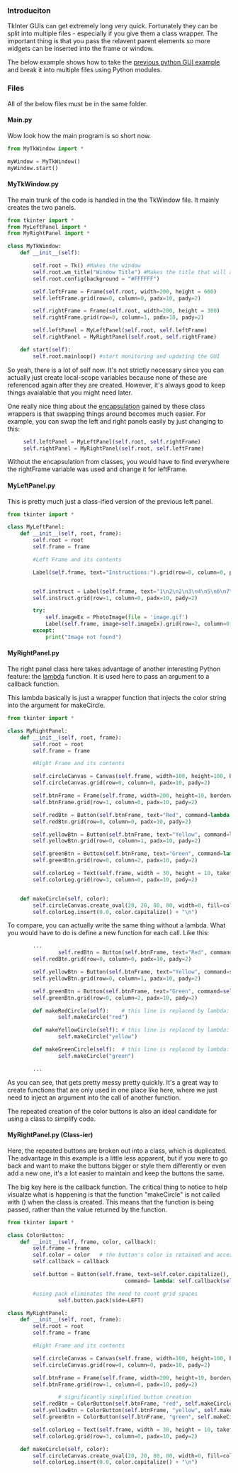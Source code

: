 
### Introduciton

TkInter GUIs can get extremely long very quick. Fortunately they can be
split into multiple files - especially if you give them a class wrapper.
The important thing is that you pass the relavent parent elements so
more widgets can be inserted into the frame or window.

The below example shows how to take the [previous python GUI
example](https://robotic-controls.com/learn/python-guis/basics-tkinter-gui)
and break it into multiple files using Python modules.

### Files

All of the below files must be in the same folder.

#### Main.py

Wow look how the main program is so short now.

```python
from MyTkWindow import *

myWindow = MyTkWindow()
myWindow.start()
```

#### MyTkWindow.py

The main trunk of the code is handled in the the TkWindow file. It
mainly creates the two panels.

```python
from tkinter import *
from MyLeftPanel import *
from MyRightPanel import *

class MyTkWindow:
    def __init__(self):

        self.root = Tk() #Makes the window
        self.root.wm_title("Window Title") #Makes the title that will appear in the top left
        self.root.config(background = "#FFFFFF")

        self.leftFrame = Frame(self.root, width=200, height = 600)
        self.leftFrame.grid(row=0, column=0, padx=10, pady=2)

        self.rightFrame = Frame(self.root, width=200, height = 300)
        self.rightFrame.grid(row=0, column=1, padx=10, pady=2)

        self.leftPanel = MyLeftPanel(self.root, self.leftFrame)
        self.rightPanel = MyRightPanel(self.root, self.rightFrame)

    def start(self):
        self.root.mainloop() #start monitoring and updating the GUI
```

So yeah, there is a lot of self now. It\'s not strictly necessary since
you can actually just create local-scope variables because none of these
are referenced again after they are created. However, it\'s always good
to keep things avaialable that you might need later. 

One really nice thing about the [encapsulation](https://en.wikipedia.org/wiki/Encapsulation_(computer_programming))
gained by these class wrappers is that swapping things around becomes
much easier. For example, you can swap the left and right panels easily
by just changing to this:

```python
     self.leftPanel = MyLeftPanel(self.root, self.rightFrame)
     self.rightPanel = MyRightPanel(self.root, self.leftFrame)
```

Without the encapsulation from classes, you would have to find
everywhere the rightFrame variable was used and change it for leftFrame.

#### MyLeftPanel.py

This is pretty much just a class-ified version of the previous left
panel.

```python
from tkinter import *

class MyLeftPanel:
    def __init__(self, root, frame):
        self.root = root
        self.frame = frame

        #Left Frame and its contents

        Label(self.frame, text="Instructions:").grid(row=0, column=0, padx=10, pady=2)


        self.instruct = Label(self.frame, text="1\n2\n2\n3\n4\n5\n6\n7\n8\n9\n")
        self.instruct.grid(row=1, column=0, padx=10, pady=2)

        try:
            self.imageEx = PhotoImage(file = 'image.gif')
            Label(self.frame, image=self.imageEx).grid(row=2, column=0, padx=10, pady=2)
        except:
            print("Image not found")
```

#### MyRightPanel.py

The right panel class here takes advantage of another interesting Python
feature: the [lambda](https://docs.python.org/3/tutorial/controlflow.html#lambda-expressions) function. It is used here to pass an argument to a callback function.

This lambda basically is just a wrapper function that injects the color
string into the argument for makeCircle. 

```python
from tkinter import *

class MyRightPanel:
    def __init__(self, root, frame):
        self.root = root
        self.frame = frame

        #Right Frame and its contents

        self.circleCanvas = Canvas(self.frame, width=100, height=100, bg='white')
        self.circleCanvas.grid(row=0, column=0, padx=10, pady=2)

        self.btnFrame = Frame(self.frame, width=200, height=10, borderwidth=1)
        self.btnFrame.grid(row=1, column=0, padx=10, pady=2)

        self.redBtn = Button(self.btnFrame, text="Red", command=lambda:self.makeCircle("red"))
        self.redBtn.grid(row=0, column=0, padx=10, pady=2)

        self.yellowBtn = Button(self.btnFrame, text="Yellow", command=lambda:self.makeCircle("yellow"))
        self.yellowBtn.grid(row=0, column=1, padx=10, pady=2)

        self.greenBtn = Button(self.btnFrame, text="Green", command=lambda:self.makeCircle("green") )
        self.greenBtn.grid(row=0, column=2, padx=10, pady=2)

        self.colorLog = Text(self.frame, width = 30, height = 10, takefocus=0)
        self.colorLog.grid(row=3, column=0, padx=10, pady=2)


    def makeCircle(self, color):
        self.circleCanvas.create_oval(20, 20, 80, 80, width=0, fill=color)
        self.colorLog.insert(0.0, color.capitalize() + "\n")
```

To compare, you can actually write the same thing without a lambda. What
you would have to do is define a new function for each call. Like this:

```python
        ...     
                self.redBtn = Button(self.btnFrame, text="Red", command=self.makeRedCircle)
        self.redBtn.grid(row=0, column=0, padx=10, pady=2)

        self.yellowBtn = Button(self.btnFrame, text="Yellow", command=self.makeYellowCircle)
        self.yellowBtn.grid(row=0, column=1, padx=10, pady=2)

        self.greenBtn = Button(self.btnFrame, text="Green", command=self.makeGreenCircle )
        self.greenBtn.grid(row=0, column=2, padx=10, pady=2)

        def makeRedCircle(self):    # this line is replaced by lambda:
                self.makeCircle("red")

        def makeYellowCircle(self): # this line is replaced by lambda:
                self.makeCircle("yellow")

        def makeGreenCircle(self):  # this line is replaced by lambda:
                self.makeCircle("green")

        ...
```

As you can see, that gets pretty messy pretty quickly. It\'s a great way
to create functions that are only used in one place like here, where we
just need to inject an argument into the call of another function.

The repeated creation of the color buttons is also an ideal candidate
for using a class to simplify code.

#### MyRightPanel.py (Class-ier)

Here, the repeated buttons are broken out into a class, which is
duplicated. The advantage in this example is a little less apparent, but
if you were to go back and want to make the buttons bigger or style them
differently or even add a new one, it\'s a lot easier to maintain and
keep the buttons the same.

The big key here is the callback function. The critical thing to notice
to help visualze what is happening is that the function \"makeCircle\"
is not called with () when the class is created. This means that the
function is being passed, rather than the value returned by the
function. 

```python
from tkinter import *

class ColorButton:
    def __init__(self, frame, color, callback):
        self.frame = frame
        self.color = color   # the button's color is retained and accessible
        self.callback = callback

        self.button = Button(self.frame, text=self.color.capitalize(), 
                                     command= lambda: self.callback(self.color) )

        #using pack eliminates the need to count grid spaces
                self.button.pack(side=LEFT) 

class MyRightPanel:
    def __init__(self, root, frame):
        self.root = root
        self.frame = frame

        #Right Frame and its contents

        self.circleCanvas = Canvas(self.frame, width=100, height=100, bg='white')
        self.circleCanvas.grid(row=0, column=0, padx=10, pady=2)

        self.btnFrame = Frame(self.frame, width=200, height=10, borderwidth=1)
        self.btnFrame.grid(row=1, column=0, padx=10, pady=2)

                # significantly simplified button creation
        self.redBtn = ColorButton(self.btnFrame, "red", self.makeCircle)
        self.yellowBtn = ColorButton(self.btnFrame, "yellow", self.makeCircle)
        self.greenBtn = ColorButton(self.btnFrame, "green", self.makeCircle)

        self.colorLog = Text(self.frame, width = 30, height = 10, takefocus=0)
        self.colorLog.grid(row=3, column=0, padx=10, pady=2)

    def makeCircle(self, color):
        self.circleCanvas.create_oval(20, 20, 80, 80, width=0, fill=color)
        self.colorLog.insert(0.0, color.capitalize() + "\n")
```

